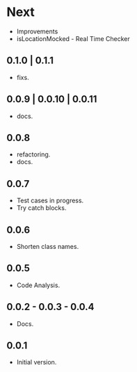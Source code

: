 # Next

* Improvements
* isLocationMocked - Real Time Checker

## 0.1.0 | 0.1.1

* fixs.

## 0.0.9 | 0.0.10 | 0.0.11

* docs.

## 0.0.8

* refactoring.
* docs.

## 0.0.7

* Test cases in progress.
* Try catch blocks.

## 0.0.6

* Shorten class names.

## 0.0.5

* Code Analysis.

## 0.0.2 - 0.0.3 - 0.0.4

* Docs.

## 0.0.1

* Initial version.
